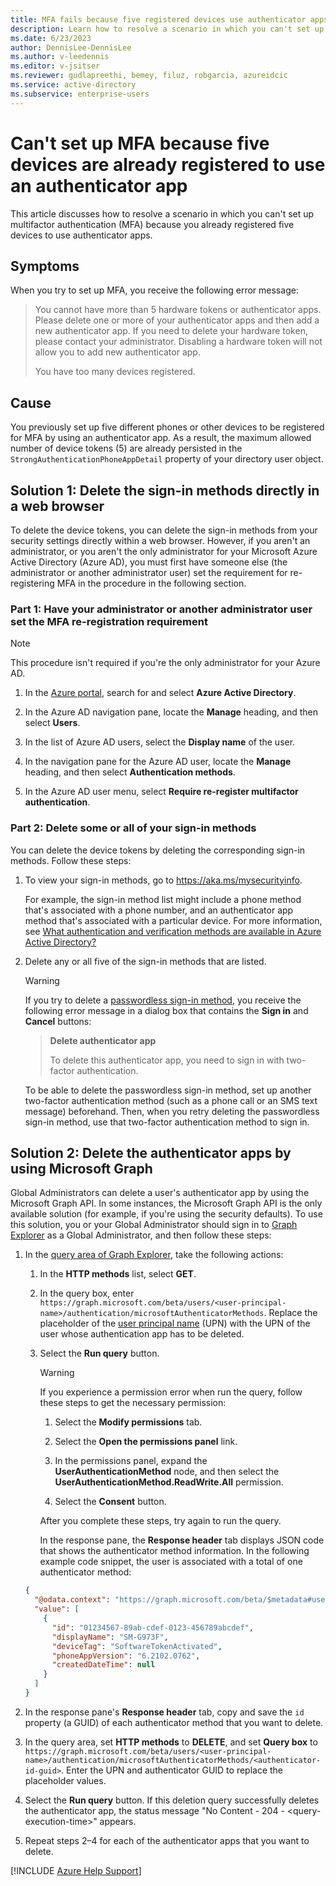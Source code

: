 ```yaml
---
title: MFA fails because five registered devices use authenticator apps
description: Learn how to resolve a scenario in which you can't set up multifactor authentication (MFA) because you already registered five devices to use authenticator apps.
ms.date: 6/23/2023
author: DennisLee-DennisLee
ms.author: v-leedennis
ms.editor: v-jsitser
ms.reviewer: gudlapreethi, bemey, filuz, robgarcia, azureidcic
ms.service: active-directory
ms.subservice: enterprise-users
---
```

# Can't set up MFA because five devices are already registered to use an authenticator app

This article discusses how to resolve a scenario in which you can't set up multifactor authentication (MFA) because you already registered five devices to use authenticator apps.

## Symptoms

When you try to set up MFA, you receive the following error message:

> You cannot have more than 5 hardware tokens or authenticator apps. Please delete one or more of your authenticator apps and then add a new authenticator app. If you need to delete your hardware token, please contact your administrator. Disabling a hardware token will not allow you to add new authenticator app.
>
> You have too many devices registered.

## Cause

You previously set up five different phones or other devices to be registered for MFA by using an authenticator app. As a result, the maximum allowed number of device tokens (5) are already persisted in the `StrongAuthenticationPhoneAppDetail` property of your directory user object.

## Solution 1: Delete the sign-in methods directly in a web browser

To delete the device tokens, you can delete the sign-in methods from your security settings directly within a web browser. However, if you aren't an administrator, or you aren't the only administrator for your Microsoft Azure Active Directory (Azure AD), you must first have someone else (the administrator or another administrator user) set the requirement for re-registering MFA in the procedure in the following section.

### Part 1: Have your administrator or another administrator user set the MFA re-registration requirement

> [!NOTE]  
> This procedure isn't required if you're the only administrator for your Azure AD.

1. In the [Azure portal](https://portal.azure.com), search for and select **Azure Active Directory**.

1. In the Azure AD navigation pane, locate the **Manage** heading, and then select **Users**.

1. In the list of Azure AD users, select the **Display name** of the user.

1. In the navigation pane for the Azure AD user, locate the **Manage** heading, and then select **Authentication methods**.

1. In the Azure AD user menu, select **Require re-register multifactor authentication**.

### Part 2: Delete some or all of your sign-in methods

You can delete the device tokens by deleting the corresponding sign-in methods. Follow these steps:

1. To view your sign-in methods, go to <https://aka.ms/mysecurityinfo>.

   For example, the sign-in method list might include a phone method that's associated with a phone number, and an authenticator app method that's associated with a particular device. For more information, see [What authentication and verification methods are available in Azure Active Directory?](/azure/active-directory/authentication/concept-authentication-methods)

1. Delete any or all five of the sign-in methods that are listed.

   > [!WARNING]  
   > If you try to delete a [passwordless sign-in method](/azure/active-directory/authentication/concept-authentication-passwordless), you receive the following error message in a dialog box that contains the **Sign in** and **Cancel** buttons:
   >
   > > **Delete authenticator app**
   > >
   > > To delete this authenticator app, you need to sign in with two-factor authentication.
   >
   > To be able to delete the passwordless sign-in method, set up another two-factor authentication method (such as a phone call or an SMS text message) beforehand. Then, when you retry deleting the passwordless sign-in method, use that two-factor authentication method to sign in.

## Solution 2: Delete the authenticator apps by using Microsoft Graph

Global Administrators can delete a user's authenticator app by using the Microsoft Graph API. In some instances, the Microsoft Graph API is the only available solution (for example, if you're using the security defaults). To use this solution, you or your Global Administrator should sign in to [Graph Explorer](https://developer.microsoft.com/graph/graph-explorer) as a Global Administrator, and then follow these steps:

1. In the [query area of Graph Explorer](/graph/graph-explorer/graph-explorer-features#query-area), take the following actions:

   1. In the **HTTP methods** list, select **GET**.

   1. In the query box, enter `https://graph.microsoft.com/beta/users/<user-principal-name>/authentication/microsoftAuthenticatorMethods`. Replace the placeholder of the [user principal name](/azure/active-directory/hybrid/connect/howto-troubleshoot-upn-changes) (UPN) with the UPN of the user whose authentication app has to be deleted.

   1. Select the **Run query** button.

      > [!WARNING]  
      > If you experience a permission error when run the query, follow these steps to get the necessary permission:
      >
      > 1. Select the **Modify permissions** tab.
      >
      > 1. Select the **Open the permissions panel** link.
      >
      > 1. In the permissions panel, expand the **UserAuthenticationMethod** node, and then select the **UserAuthenticationMethod.ReadWrite.All** permission.
      >
      > 1. Select the **Consent** button.
      >
      > After you complete these steps, try again to run the query.

      In the response pane, the **Response header** tab displays JSON code that shows the authenticator method information. In the following example code snippet, the user is associated with a total of one authenticator method:

   ```json
   {
     "@odata.context": "https://graph.microsoft.com/beta/$metadata#users('user%40contoso.com')/authentication/microsoftAuthenticatorMethods",
     "value": [
       {
         "id": "01234567-89ab-cdef-0123-456789abcdef",
         "displayName": "SM-G973F",
         "deviceTag": "SoftwareTokenActivated",
         "phoneAppVersion": "6.2102.0762",
         "createdDateTime": null
       }
     ]
   }
   ```

1. In the response pane's **Response header** tab, copy and save the `id` property (a GUID) of each authenticator method that you want to delete.

1. In the query area, set **HTTP methods** to **DELETE**, and set **Query box** to `https://graph.microsoft.com/beta/users/<user-principal-name>/authentication/microsoftAuthenticatorMethods/<authenticator-id-guid>`. Enter the UPN and authenticator GUID to replace the placeholder values.

1. Select the **Run query** button. If this deletion query successfully deletes the authenticator app, the status message "No Content - 204 - \<query-execution-time>" appears.

1. Repeat steps 2–4 for each of the authenticator apps that you want to delete.

[!INCLUDE [Azure Help Support](../../includes/azure-help-support.md)]
